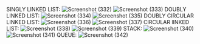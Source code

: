 SINGLY LINKED LIST:
![Screenshot (332)](https://github.com/Aswin-Sam/Assignments/assets/110649612/5f711cfc-ec90-4160-bc7c-50a3c35112fe)
![Screenshot (333)](https://github.com/Aswin-Sam/Assignments/assets/110649612/1f4322f8-a874-44ea-ae54-9547f010b79d)
DOUBLY LINKED LIST:
![Screenshot (334)](https://github.com/Aswin-Sam/Assignments/assets/110649612/da487e6a-595a-4136-920d-1f0a488c98f1)
![Screenshot (335)](https://github.com/Aswin-Sam/Assignments/assets/110649612/bfe9a6d6-0444-45f8-a43f-1b4095304b76)
DOUBLY CIRCULAR LINKED LIST:
![Screenshot (336)](https://github.com/Aswin-Sam/Assignments/assets/110649612/dd5ae272-efdc-4205-834f-f9eedf06b5f6)
![Screenshot (337)](https://github.com/Aswin-Sam/Assignments/assets/110649612/47e6e08a-392c-4ef4-9cf5-4e354b66ddbd)
CIRCULAR lINKED LIST:
![Screenshot (338)](https://github.com/Aswin-Sam/Assignments/assets/110649612/aa48dfa8-1d18-4028-a216-93f67d188609)
![Screenshot (339)](https://github.com/Aswin-Sam/Assignments/assets/110649612/9449ee38-60f9-42b2-8e0c-522c574bfba9)
STACK:
![Screenshot (340)](https://github.com/Aswin-Sam/Assignments/assets/110649612/14a619c3-6244-4cba-8aa5-8cab95b4bb4b)
![Screenshot (341)](https://github.com/Aswin-Sam/Assignments/assets/110649612/ddbd9a4e-0e6b-4698-b23c-e6a78920149e)
QUEUE:
![Screenshot (342)](https://github.com/Aswin-Sam/Assignments/assets/110649612/3618c42a-b30c-480d-9481-214713e58351)
